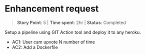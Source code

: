 # Enhancement request

> **Story Point**: 5 | **Time spent**: 2hr | **Status**: Completed

Setup a pipeline using GIT Action tool and deploy it to any heroku.

-   AC1: User cam upvote N number of time
-   AC2: Add a Dockerfile
